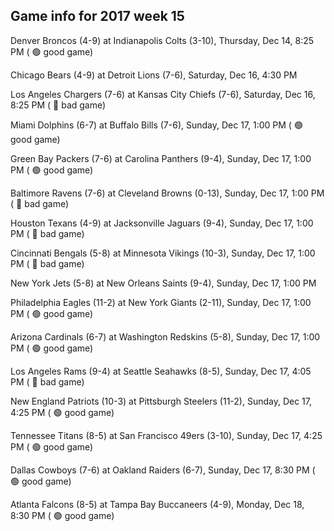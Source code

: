 ## Game info for 2017 week 15
Denver Broncos (4-9) at Indianapolis Colts (3-10), Thursday, Dec 14, 8:25 PM (	:green_circle: good game)



Chicago Bears (4-9) at Detroit Lions (7-6), Saturday, Dec 16, 4:30 PM



Los Angeles Chargers (7-6) at Kansas City Chiefs (7-6), Saturday, Dec 16, 8:25 PM (	:red_circle: bad game)



Miami Dolphins (6-7) at Buffalo Bills (7-6), Sunday, Dec 17, 1:00 PM (	:green_circle: good game)

Green Bay Packers (7-6) at Carolina Panthers (9-4), Sunday, Dec 17, 1:00 PM (	:green_circle: good game)

Baltimore Ravens (7-6) at Cleveland Browns (0-13), Sunday, Dec 17, 1:00 PM (	:red_circle: bad game)

Houston Texans (4-9) at Jacksonville Jaguars (9-4), Sunday, Dec 17, 1:00 PM (	:red_circle: bad game)

Cincinnati Bengals (5-8) at Minnesota Vikings (10-3), Sunday, Dec 17, 1:00 PM (	:red_circle: bad game)

New York Jets (5-8) at New Orleans Saints (9-4), Sunday, Dec 17, 1:00 PM

Philadelphia Eagles (11-2) at New York Giants (2-11), Sunday, Dec 17, 1:00 PM (	:green_circle: good game)

Arizona Cardinals (6-7) at Washington Redskins (5-8), Sunday, Dec 17, 1:00 PM (	:green_circle: good game)



Los Angeles Rams (9-4) at Seattle Seahawks (8-5), Sunday, Dec 17, 4:05 PM (	:red_circle: bad game)

New England Patriots (10-3) at Pittsburgh Steelers (11-2), Sunday, Dec 17, 4:25 PM (	:green_circle: good game)

Tennessee Titans (8-5) at San Francisco 49ers (3-10), Sunday, Dec 17, 4:25 PM (	:green_circle: good game)



Dallas Cowboys (7-6) at Oakland Raiders (6-7), Sunday, Dec 17, 8:30 PM (	:green_circle: good game)



Atlanta Falcons (8-5) at Tampa Bay Buccaneers (4-9), Monday, Dec 18, 8:30 PM (	:green_circle: good game)

